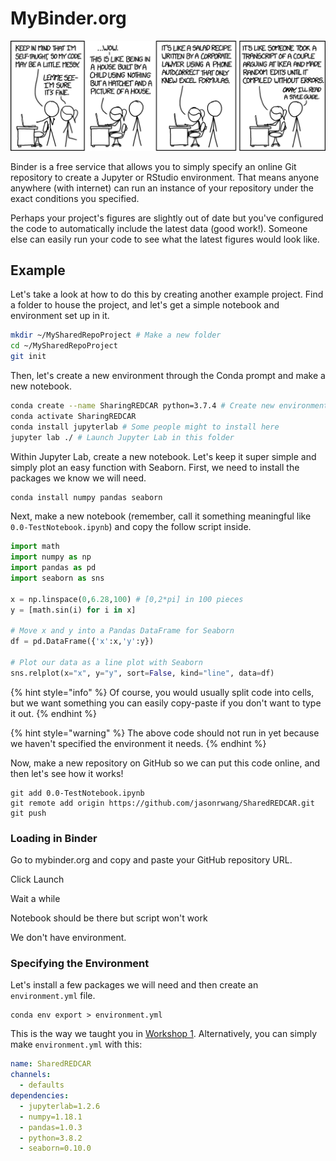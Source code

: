 # MyBinder.org

![MyBinder.org Homepage](../.gitbook/assets/image%20%284%29.png)

Binder is a free service that allows you to simply specify an online Git repository to create a Jupyter or RStudio environment. That means anyone anywhere \(with internet\) can run an instance of your repository under the exact conditions you specified.

Perhaps your project's figures are slightly out of date but you've configured the code to automatically include the latest data \(good work!\). Someone else can easily run your code to see what the latest figures would look like.

## Example

Let's take a look at how to do this by creating another example project. Find a folder to house the project, and let's get a simple notebook and environment set up in it.

```bash
mkdir ~/MySharedRepoProject # Make a new folder
cd ~/MySharedRepoProject
git init
```

Then, let's create a new environment through the Conda prompt and make a new notebook.

```bash
conda create --name SharingREDCAR python=3.7.4 # Create new environment
conda activate SharingREDCAR
conda install jupyterlab # Some people might to install here
jupyter lab ./ # Launch Jupyter Lab in this folder
```

Within Jupyter Lab, create a new notebook. Let's keep it super simple and simply plot an easy function with Seaborn. First, we need to install the packages we know we will need.

```bash
conda install numpy pandas seaborn
```

Next, make a new notebook \(remember, call it something meaningful like `0.0-TestNotebook.ipynb`\) and copy the follow script inside.

```python
import math
import numpy as np
import pandas as pd
import seaborn as sns

x = np.linspace(0,6.28,100) # [0,2*pi] in 100 pieces
y = [math.sin(i) for i in x]

# Move x and y into a Pandas DataFrame for Seaborn
df = pd.DataFrame({'x':x,'y':y})

# Plot our data as a line plot with Seaborn
sns.relplot(x="x", y="y", sort=False, kind="line", data=df)
```

{% hint style="info" %}
Of course, you would usually split code into cells, but we want something you can easily copy-paste if you don't want to type it out.
{% endhint %}

{% hint style="warning" %}
The above code should not run in yet because we haven't specified the environment it needs.
{% endhint %}

Now, make a new repository on GitHub so we can put this code online, and then let's see how it works!

```text
git add 0.0-TestNotebook.ipynb
git remote add origin https://github.com/jasonrwang/SharedREDCAR.git
git push
```

### Loading in Binder

Go to mybinder.org and copy and paste your GitHub repository URL.

Click Launch

Wait a while

Notebook should be there but script won't work

We don't have environment.

### Specifying the Environment

Let's install a few packages we will need and then create an `environment.yml` file.

```text
conda env export > environment.yml
```

This is the way we taught you in [Workshop 1](../1-reproducible/1.1-get-started-anaconda.md). Alternatively, you can simply make `environment.yml` with this:

```yaml
name: SharedREDCAR
channels:
  - defaults
dependencies:
  - jupyterlab=1.2.6
  - numpy=1.18.1
  - pandas=1.0.3
  - python=3.8.2
  - seaborn=0.10.0
```

